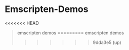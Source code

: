 # Emscripten-Demos

<<<<<<< HEAD
> emscripten demos
=========
> emscripten demos
>>>>>>> 9dda3e5 (up)
